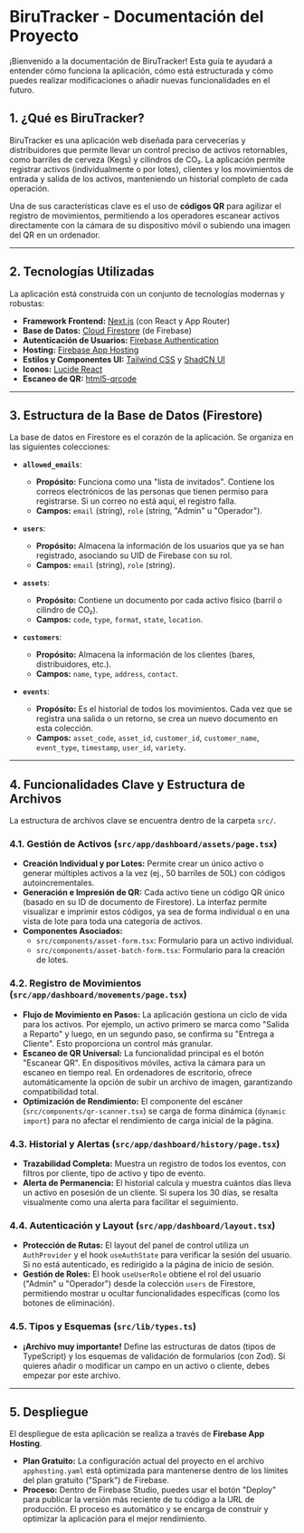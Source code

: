 # BiruTracker - Documentación del Proyecto

¡Bienvenido a la documentación de BiruTracker! Esta guía te ayudará a entender cómo funciona la aplicación, cómo está estructurada y cómo puedes realizar modificaciones o añadir nuevas funcionalidades en el futuro.

## 1. ¿Qué es BiruTracker?

BiruTracker es una aplicación web diseñada para cervecerías y distribuidores que permite llevar un control preciso de activos retornables, como barriles de cerveza (Kegs) y cilindros de CO₂. La aplicación permite registrar activos (individualmente o por lotes), clientes y los movimientos de entrada y salida de los activos, manteniendo un historial completo de cada operación.

Una de sus características clave es el uso de **códigos QR** para agilizar el registro de movimientos, permitiendo a los operadores escanear activos directamente con la cámara de su dispositivo móvil o subiendo una imagen del QR en un ordenador.

---

## 2. Tecnologías Utilizadas

La aplicación está construida con un conjunto de tecnologías modernas y robustas:

- **Framework Frontend:** [Next.js](https://nextjs.org/) (con React y App Router)
- **Base de Datos:** [Cloud Firestore](https://firebase.google.com/docs/firestore) (de Firebase)
- **Autenticación de Usuarios:** [Firebase Authentication](https://firebase.google.com/docs/auth)
- **Hosting:** [Firebase App Hosting](https://firebase.google.com/docs/hosting)
- **Estilos y Componentes UI:** [Tailwind CSS](https://tailwindcss.com/) y [ShadCN UI](https://ui.shadcn.com/)
- **Iconos:** [Lucide React](https://lucide.dev/)
- **Escaneo de QR:** [html5-qrcode](https://github.com/mebjas/html5-qrcode)

---

## 3. Estructura de la Base de Datos (Firestore)

La base de datos en Firestore es el corazón de la aplicación. Se organiza en las siguientes colecciones:

- **`allowed_emails`**:
  - **Propósito:** Funciona como una "lista de invitados". Contiene los correos electrónicos de las personas que tienen permiso para registrarse. Si un correo no está aquí, el registro falla.
  - **Campos:** `email` (string), `role` (string, "Admin" u "Operador").

- **`users`**:
  - **Propósito:** Almacena la información de los usuarios que ya se han registrado, asociando su UID de Firebase con su rol.
  - **Campos:** `email` (string), `role` (string).

- **`assets`**:
  - **Propósito:** Contiene un documento por cada activo físico (barril o cilindro de CO₂).
  - **Campos:** `code`, `type`, `format`, `state`, `location`.

- **`customers`**:
  - **Propósito:** Almacena la información de los clientes (bares, distribuidores, etc.).
  - **Campos:** `name`, `type`, `address`, `contact`.

- **`events`**:
  - **Propósito:** Es el historial de todos los movimientos. Cada vez que se registra una salida o un retorno, se crea un nuevo documento en esta colección.
  - **Campos:** `asset_code`, `asset_id`, `customer_id`, `customer_name`, `event_type`, `timestamp`, `user_id`, `variety`.

---

## 4. Funcionalidades Clave y Estructura de Archivos

La estructura de archivos clave se encuentra dentro de la carpeta `src/`.

### 4.1. Gestión de Activos (`src/app/dashboard/assets/page.tsx`)

- **Creación Individual y por Lotes:** Permite crear un único activo o generar múltiples activos a la vez (ej., 50 barriles de 50L) con códigos autoincrementales.
- **Generación e Impresión de QR:** Cada activo tiene un código QR único (basado en su ID de documento de Firestore). La interfaz permite visualizar e imprimir estos códigos, ya sea de forma individual o en una vista de lote para toda una categoría de activos.
- **Componentes Asociados:**
  - `src/components/asset-form.tsx`: Formulario para un activo individual.
  - `src/components/asset-batch-form.tsx`: Formulario para la creación de lotes.

### 4.2. Registro de Movimientos (`src/app/dashboard/movements/page.tsx`)

- **Flujo de Movimiento en Pasos:** La aplicación gestiona un ciclo de vida para los activos. Por ejemplo, un activo primero se marca como "Salida a Reparto" y luego, en un segundo paso, se confirma su "Entrega a Cliente". Esto proporciona un control más granular.
- **Escaneo de QR Universal:** La funcionalidad principal es el botón "Escanear QR". En dispositivos móviles, activa la cámara para un escaneo en tiempo real. En ordenadores de escritorio, ofrece automáticamente la opción de subir un archivo de imagen, garantizando compatibilidad total.
- **Optimización de Rendimiento:** El componente del escáner (`src/components/qr-scanner.tsx`) se carga de forma dinámica (`dynamic import`) para no afectar el rendimiento de carga inicial de la página.

### 4.3. Historial y Alertas (`src/app/dashboard/history/page.tsx`)

- **Trazabilidad Completa:** Muestra un registro de todos los eventos, con filtros por cliente, tipo de activo y tipo de evento.
- **Alerta de Permanencia:** El historial calcula y muestra cuántos días lleva un activo en posesión de un cliente. Si supera los 30 días, se resalta visualmente como una alerta para facilitar el seguimiento.

### 4.4. Autenticación y Layout (`src/app/dashboard/layout.tsx`)

- **Protección de Rutas:** El layout del panel de control utiliza un `AuthProvider` y el hook `useAuthState` para verificar la sesión del usuario. Si no está autenticado, es redirigido a la página de inicio de sesión.
- **Gestión de Roles:** El hook `useUserRole` obtiene el rol del usuario ("Admin" u "Operador") desde la colección `users` de Firestore, permitiendo mostrar u ocultar funcionalidades específicas (como los botones de eliminación).

### 4.5. Tipos y Esquemas (`src/lib/types.ts`)

- **¡Archivo muy importante!** Define las estructuras de datos (tipos de TypeScript) y los esquemas de validación de formularios (con Zod). Si quieres añadir o modificar un campo en un activo o cliente, debes empezar por este archivo.

---

## 5. Despliegue

El despliegue de esta aplicación se realiza a través de **Firebase App Hosting**.

- **Plan Gratuito:** La configuración actual del proyecto en el archivo `apphosting.yaml` está optimizada para mantenerse dentro de los límites del plan gratuito ("Spark") de Firebase.
- **Proceso:** Dentro de Firebase Studio, puedes usar el botón "Deploy" para publicar la versión más reciente de tu código a la URL de producción. El proceso es automático y se encarga de construir y optimizar la aplicación para el mejor rendimiento.
